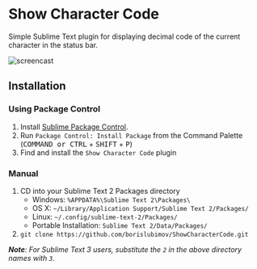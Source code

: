 # Show Character Code

Simple Sublime Text plugin for displaying decimal code of the current character in the status bar.

![screencast](http://i.imgur.com/CJj0Bnc.gif)

## Installation

### Using Package Control

1. Install [Sublime Package Control](http://wbond.net/sublime_packages/package_control/installation).
2. Run `Package Control: Install Package` from the Command Palette (<kbd>COMMAND or CTRL</kbd> + <kbd>SHIFT</kbd> + <kbd>P</kbd>)
3. Find and install the `Show Character Code` plugin

### Manual

1. CD into your Sublime Text 2 Packages directory
	* Windows: `%APPDATA%\Sublime Text 2\Packages\`
	* OS X: `~/Library/Application Support/Sublime Text 2/Packages/`
	* Linux: `~/.config/sublime-text-2/Packages/`
	* Portable Installation: `Sublime Text 2/Data/Packages/`
2. `git clone https://github.com/borislubimov/ShowCharacterCode.git`

_**Note**: For Sublime Text 3 users, substitute the `2` in the above directory names with `3`._
